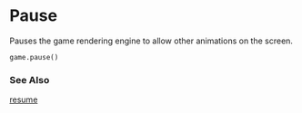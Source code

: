 # Pause

Pauses the game rendering engine to allow other animations on the screen.

```sig
game.pause()
```

### See Also

[resume](/reference/game/resume)